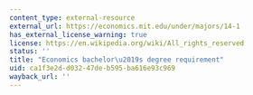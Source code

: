 ```yaml
---
content_type: external-resource
external_url: https://economics.mit.edu/under/majors/14-1
has_external_license_warning: true
license: https://en.wikipedia.org/wiki/All_rights_reserved
status: ''
title: "Economics bachelor\u2019s degree requirement"
uid: ca1f3e2d-d032-47de-b595-ba616e93c969
wayback_url: ''
---
```

